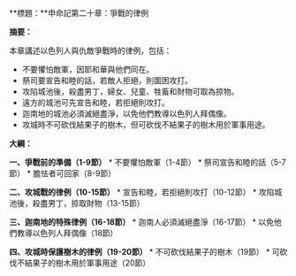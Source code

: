 **標題：**申命記第二十章：爭戰的律例

**摘要：**

本章講述以色列人與仇敵爭戰時的律例，包括：

* 不要懼怕敵軍，因耶和華與他們同在。
* 祭司要宣告和睦的話，若敵人拒絕，則圍困攻打。
* 攻陷城池後，殺盡男丁，婦女、兒童、牲畜和財物可取為掠物。
* 遠方的城池可先宣告和睦，若拒絕則攻打。
* 迦南地的城池必須滅絕盡淨，以免他們教導以色列人拜偶像。
* 攻城時不可砍伐結果子的樹木，但可砍伐不結果子的樹木用於軍事用途。

**大綱：**

**一、爭戰前的準備（1-9節）**
    * 不要懼怕敵軍（1-4節）
    * 祭司宣告和睦的話（5-7節）
    * 膽怯者可回家（8-9節）

**二、攻城戰的律例（10-15節）**
    * 宣告和睦，若拒絕則攻打（10-12節）
    * 攻陷城池後，殺盡男丁，掠取財物（13-15節）

**三、迦南地的特殊律例（16-18節）**
    * 迦南人必須滅絕盡淨（16-17節）
    * 以免他們教導以色列人拜偶像（18節）

**四、攻城時保護樹木的律例（19-20節）**
    * 不可砍伐結果子的樹木（19節）
    * 可砍伐不結果子的樹木用於軍事用途（20節）